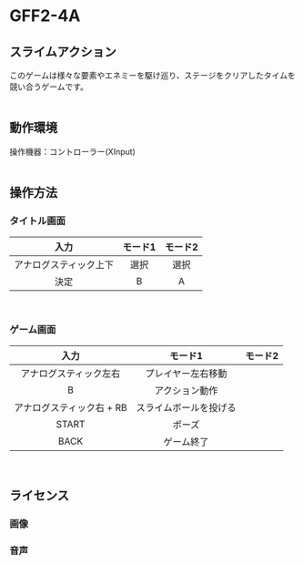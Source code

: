 # GFF2-4A

## スライムアクション
このゲームは様々な要素やエネミーを駆け巡り、ステージをクリアしたタイムを競い合うゲームです。
<br><br>

## 動作環境
 操作機器：コントローラー(XInput)
 <br><br>
 
## 操作方法
### タイトル画面
|入力 |モード1		|モード2		|
|:-----:|:-------------------------:|:-----:|
|アナログスティック上下|選択	|選択	|
|決定   |B	|A	|

<br>

### ゲーム画面
|入力 |モード1		|モード2		|
|:-----:|:-------------------------:|:-----:|
|アナログスティック左右|プレイヤー左右移動	|
|B|アクション動作	|
|アナログスティック右  + RB|スライムボールを投げる	|
|START|ポーズ	|
|BACK|ゲーム終了	|

<br>


## ライセンス  
### 画像  


### 音声
